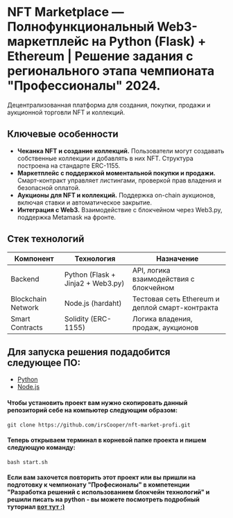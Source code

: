 # NFT Marketplace — Полнофункциональный Web3-маркетплейс на Python (Flask) + Ethereum | Решение задания с регионального этапа чемпионата "Профессионалы" 2024.
Децентрализованная платформа для создания, покупки, продажи и аукционной торговли NFT и коллекций.


## Ключевые особенности
- __Чеканка NFT и создание коллекций.__ Пользователи могут создавать собственные коллекции и добавлять в них NFT. Структура построена на стандарте ERC-1155.
- __Маркетплейс с поддержкой моментальной покупки и продажи.__ Смарт-контракт управляет листингами, проверкой прав владения и безопасной оплатой.
- __Аукционы для NFT и коллекций.__ Поддержка on-chain аукционов, включая ставки и автоматическое закрытие.
- __Интеграция с Web3.__ Взаимодействие с блокчейном через Web3.py, поддержка Metamask на фронте.

## Стек технологий
| Компонент      | Технология                  | Назначение                          |
|----------------|-----------------------------|-------------------------------------|
| Backend        | Python (Flask + Jinja2 + Web3.py)    | API, логика взаимодействия с блокчейном |
| Blockchain Network| Node.js (hardaht)        | Тестовая сеть Ethereum и деплой смарт-контракта |
| Smart Contracts| Solidity (ERC-1155)         | Логика владения, продаж, аукционов |


## Для запуска решения подадобится следующее ПО:
- [Python](https://www.python.org/downloads/)
- [Node.js](https://nodejs.org/en/download)

#### Чтобы установить проект вам нужно скопировать данный репозиторий себе на компьютер следующим образом:
```
git clone https://github.com/irsCooper/nft-market-profi.git
```
#### Теперь открываем терминал в корневой папке проекта и пишем следующую команду:
```
bash start.sh
```


#### Если вам захочется повторить этот проект или вы пришли на подготовку к чемпионату "Професионалы" в компетенции "Разработка решений с использованием блокчейн технологий" и решили писать на python - вы можете посмотреть подробный туториал [вот тут :)](https://github.com/irsCooper/nft-market-profi/blob/chempionat_version/TUTORIAL.md)

